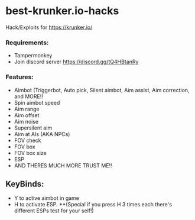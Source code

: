 # best-krunker.io-hacks
Hack/Exploits for https://krunker.io/

### Requirements:
- Tampermonkey
- Join discord server https://discord.gg/tQ4HBtanRy

### Features:
- Aimbot (Triggerbot, Auto pick, Silent aimbot, Aim assist, Aim correction, and MORE!!
- Spin aimbot speed
- Aim range
- Aim offset
- Aim noise
- Supersilent aim
- Aim at AIs (AKA NPCs)
- FOV check
- FOV box
- FOV box size
- ESP
- AND THERES MUCH MORE TRUST ME!!

## KeyBinds:
- Y to active aimbot in game
- H to activate ESP. **(Special if you press H 3 times each there's different ESPs test for your self!)
